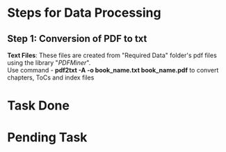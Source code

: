 # Steps for Data Processing
## Step 1: Conversion of PDF to txt
**Text Files**: These files are created from "Required Data" folder's pdf files using the library "*PDFMiner*".<br/>
Use command - **pdf2txt -A -o book_name.txt book_name.pdf** to convert chapters, ToCs and index files



# Task Done



# Pending Task